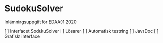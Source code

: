 # SudokuSolver
Inlämningsuppgift för EDAA01 2020


[ ] Interfacet SodukuSolver
[ ] Lösaren
[ ] Automatisk testning
[ ] JavaDoc
[ ] Grafiskt interface
